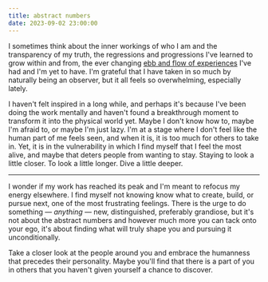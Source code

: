 ```yaml
---
title: abstract numbers
date: 2023-09-02 23:00:00
---
```


I sometimes think about the inner workings of who I am and the transparency of my truth,
the regressions and progressions I've learned to grow within and from,
the ever changing [ebb and flow of experiences][ebb-and-flow] I've had and I'm yet to have.
I'm grateful that I have taken in so much by naturally being an observer,
but it all feels so overwhelming, especially lately.

<!-- more -->

I haven't felt inspired in a long while, and perhaps it's because I've been doing the work
mentally and haven't found a breakthrough moment to transform it into the physical world yet.
Maybe I don't know how to, maybe I'm afraid to, or maybe I'm just lazy.
I'm at a stage where I don't feel like the human part of me
feels seen, and when it is, it is too much for others to take in.
Yet, it is in the vulnerability in which I find myself that I feel the most alive,
and maybe that deters people from wanting to stay.
Staying to look a little closer. To look a little longer. Dive a little deeper.

---

I wonder if my work has reached its peak and I'm meant to refocus my energy elsewhere.
I find myself not knowing know what to create, build, or pursue next,
one of the most frustrating feelings.
There is the urge to do something &mdash; _anything_ &mdash;
new, distinguished, preferably grandiose,
but it's not about the abstract numbers and however much
more you can tack onto your ego, it's about finding what will truly
shape you and pursuing it unconditionally.

Take a closer look at the people around you and
embrace the humanness that precedes their personality.
Maybe you'll find that there is a part of you in others that you haven't given
yourself a chance to discover.

[ebb-and-flow]: https://medium.com/@nicoletaher/the-ebb-and-flow-of-the-ocean-mirrors-our-internal-experience-if-we-let-it-c771a6f87266
